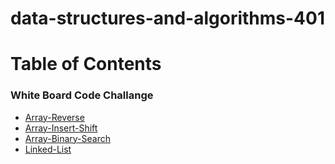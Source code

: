 # data-structures-and-algorithms-401

# Table of Contents

### White Board Code Challange
- [Array-Reverse](./Javascript/Code%20Challenges/array-reverse/README.md)
- [Array-Insert-Shift](./Javascript/Code%20Challenges/array-insert-shift/README.md)
- [Array-Binary-Search](./Javascript/Code%20Challenges/array-binary-search/README.md)
- [Linked-List](./Javascript/Code%20Challenges/linked-list/README.md) 
<!-- Linked List - Collaborator: Tony Regalado  -->
